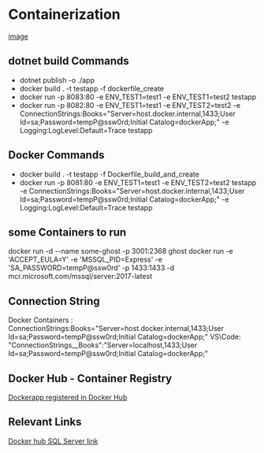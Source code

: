 # Containerization
[image](https://www.ontrack.com/blog/wp-content/uploads/sites/7/docker-300x225.png)


## dotnet build  Commands
- dotnet publish -o ./app
- docker build . -t testapp -f dockerfile_create
- docker run -p 8083:80 -e ENV_TEST1=test1 -e ENV_TEST1=test2 testapp
- docker run -p 8082:80 -e ENV_TEST1=test1 -e ENV_TEST2=test2 -e ConnectionStrings:Books="Server=host.docker.internal,1433;User Id=sa;Password=tempP@ssw0rd;Initial Catalog=dockerApp;"  -e Logging:LogLevel:Default=Trace testapp 
## Docker Commands
- docker build . -t testapp -f Dockerfile_build_and_create
- docker run -p 8081:80 -e ENV_TEST1=test1 -e ENV_TEST2=test2 testapp -e ConnectionStrings:Books="Server=host.docker.internal,1433;User Id=sa;Password=tempP@ssw0rd;Initial Catalog=dockerApp;"  -e Logging:LogLevel:Default=Trace testapp 

## some  Containers to run
docker run -d --name some-ghost -p 3001:2368 ghost
docker run -e 'ACCEPT_EULA=Y' -e 'MSSQL_PID=Express' -e 'SA_PASSWORD=tempP@ssw0rd' -p 1433:1433 -d mcr.microsoft.com/mssql/server:2017-latest

## Connection String
Docker Containers : ConnectionStrings:Books="Server=host.docker.internal,1433;User Id=sa;Password=tempP@ssw0rd;Initial Catalog=dockerApp;" 
VS\Code: "ConnectionStrings__Books":"Server=localhost,1433;User Id=sa;Password=tempP@ssw0rd;Initial Catalog=dockerApp;"
## Docker Hub - Container Registry
[Dockerapp registered in Docker Hub](https://cloud.docker.com/repository/docker/estebansmits/dockerapp/general)

## Relevant Links
[Docker hub SQL Server link](https://hub.docker.com/_/microsoft-mssql-server)